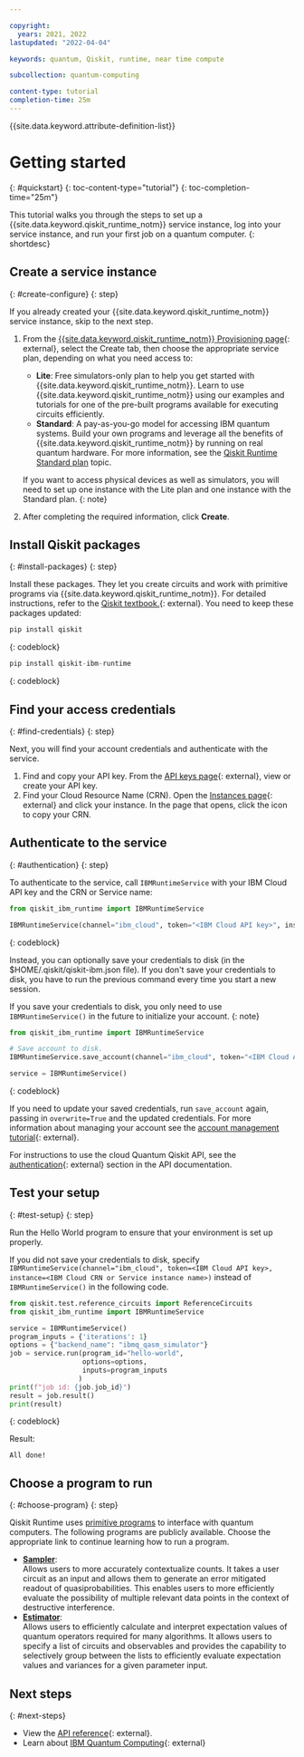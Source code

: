 ```yaml
---

copyright:
  years: 2021, 2022
lastupdated: "2022-04-04"

keywords: quantum, Qiskit, runtime, near time compute

subcollection: quantum-computing

content-type: tutorial
completion-time: 25m
---
```


{{site.data.keyword.attribute-definition-list}}


# Getting started
{: #quickstart}
{: toc-content-type="tutorial"}
{: toc-completion-time="25m"}

This tutorial walks you through the steps to set up a {{site.data.keyword.qiskit_runtime_notm}} service instance, log into your service instance, and run your first job on a quantum computer.
{: shortdesc}


## Create a service instance
{: #create-configure}
{: step}

If you already created your {{site.data.keyword.qiskit_runtime_notm}} service instance, skip to the next step.

1. From the [{{site.data.keyword.qiskit_runtime_notm}} Provisioning page](/catalog/services/quantum-computing){: external}, select the Create tab, then choose the appropriate service plan, depending on what you need access to:

      - **Lite**: Free simulators-only plan to help you get started with {{site.data.keyword.qiskit_runtime_notm}}. Learn to use {{site.data.keyword.qiskit_runtime_notm}} using our examples and tutorials for one of the pre-built programs available for executing circuits efficiently.
      - **Standard**: A pay-as-you-go model for accessing IBM quantum systems. Build your own programs and leverage all the benefits of {{site.data.keyword.qiskit_runtime_notm}} by running on real quantum hardware. For more information, see the [Qiskit Runtime Standard plan](/docs/quantum-computing?topic=quantum-computing-cost) topic.

      If you want to access physical devices as well as simulators, you will need to set up one instance with the Lite plan and one instance with the Standard plan.
      {: note}

2. After completing the required information, click **Create**.

## Install Qiskit packages
{: #install-packages}
{: step}

Install these packages.  They let you create circuits and work with primitive programs via {{site.data.keyword.qiskit_runtime_notm}}. For detailed instructions, refer to the [Qiskit textbook.](https://qiskit.org/textbook/ch-appendix/qiskit.html){: external}. You need to keep these packages updated:

```Python
pip install qiskit
```
{: codeblock}

```Python
pip install qiskit-ibm-runtime
```
{: codeblock}

## Find your access credentials
{: #find-credentials}
{: step}

Next, you will find your account credentials and authenticate with the service.

1. Find and copy your API key. From the [API keys page](https://cloud.ibm.com/iam/apikeys){: external}, view or create your API key.
2. Find your Cloud Resource Name (CRN). Open the [Instances page](https://cloud.ibm.com/quantum/instances){: external} and click your instance. In the page that opens, click the icon to copy your CRN.

## Authenticate to the service
{: #authentication}
{: step}

To authenticate to the service, call  `IBMRuntimeService` with your IBM Cloud API key and the CRN or Service name:

```python
from qiskit_ibm_runtime import IBMRuntimeService

IBMRuntimeService(channel="ibm_cloud", token="<IBM Cloud API key>", instance="<IBM Cloud CRN or Service instance name>")

```
{: codeblock}


Instead, you can optionally save your credentials to disk (in the $HOME/.qiskit/qiskit-ibm.json file).  If you don't save your credentials to disk, you have to run the previous command every time you start a new session.

If you save your credentials to disk, you only need to use `IBMRuntimeService()` in the future to initialize your account.
{: note}

```python
from qiskit_ibm_runtime import IBMRuntimeService

# Save account to disk.
IBMRuntimeService.save_account(channel="ibm_cloud", token="<IBM Cloud API key>", instance="<IBM Cloud CRN or Service instance name>")

service = IBMRuntimeService()
```
{: codeblock}

If you need to update your saved credentials, run `save_account` again, passing in `overwrite=True`  and the updated credentials.  For more information about managing your account see the [account management tutorial](https://qiskit.org/documentation/partners/qiskit_ibm_runtime/tutorials/04_account_management.html){: external}.

For instructions to use the cloud Quantum Qiskit API, see the [authentication](/apidocs/quantum-computing#authentication){: external} section in the API documentation.

## Test your setup
{: #test-setup}
{: step}

Run the Hello World program to ensure that your environment is set up properly.

If you did not save your credentials to disk, specify `IBMRuntimeService(channel="ibm_cloud", token=<IBM Cloud API key>, instance=<IBM Cloud CRN or Service instance name>)`
instead of `IBMRuntimeService()` in the following code.

```Python
from qiskit.test.reference_circuits import ReferenceCircuits
from qiskit_ibm_runtime import IBMRuntimeService

service = IBMRuntimeService()
program_inputs = {'iterations': 1}
options = {"backend_name": "ibmq_qasm_simulator"}
job = service.run(program_id="hello-world",
                  options=options,
                  inputs=program_inputs
                 )
print(f"job id: {job.job_id}")
result = job.result()
print(result)
```
{: codeblock}

Result:

```text
All done!
```

## Choose a program to run
{: #choose-program}
{: step}

Qiskit Runtime uses [primitive programs](/docs/quantum-computing?topic=quantum-computing-overview) to interface with quantum computers. The following programs are publicly available. Choose the appropriate link to continue learning how to run a program.

- **[Sampler](/docs/quantum-computing?topic=quantum-computing-example-sampler)**:  
       Allows users to more accurately contextualize counts. It takes a user circuit as an input and allows them to generate an error mitigated readout of quasiprobabilities. This enables users to more efficiently evaluate the possibility of multiple relevant data points in the context of destructive interference.
- **[Estimator](/docs/quantum-computing?topic=quantum-computing-example-estimator)**:  
       Allows users to efficiently calculate and interpret expectation values of quantum operators required for many algorithms. It allows users to specify a list of circuits and observables and provides the capability to selectively group between the lists to efficiently evaluate expectation values and variances for a given parameter input. 

## Next steps
{: #next-steps}

- View the [API reference](/apidocs/quantum-computing){: external}.
- Learn about [IBM Quantum Computing](https://www.ibm.com/quantum-computing/){: external}
